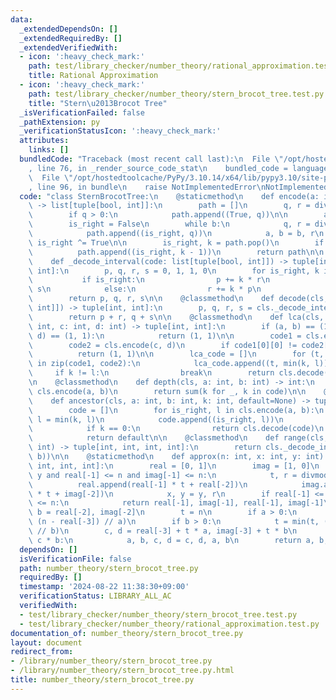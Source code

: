 ```yaml
---
data:
  _extendedDependsOn: []
  _extendedRequiredBy: []
  _extendedVerifiedWith:
  - icon: ':heavy_check_mark:'
    path: test/library_checker/number_theory/rational_approximation.test.py
    title: Rational Approximation
  - icon: ':heavy_check_mark:'
    path: test/library_checker/number_theory/stern_brocot_tree.test.py
    title: "Stern\u2013Brocot Tree"
  _isVerificationFailed: false
  _pathExtension: py
  _verificationStatusIcon: ':heavy_check_mark:'
  attributes:
    links: []
  bundledCode: "Traceback (most recent call last):\n  File \"/opt/hostedtoolcache/PyPy/3.10.14/x64/lib/pypy3.10/site-packages/onlinejudge_verify/documentation/build.py\"\
    , line 76, in _render_source_code_stat\n    bundled_code = language.bundle(\n\
    \  File \"/opt/hostedtoolcache/PyPy/3.10.14/x64/lib/pypy3.10/site-packages/onlinejudge_verify/languages/python.py\"\
    , line 96, in bundle\n    raise NotImplementedError\nNotImplementedError\n"
  code: "class SternBrocotTree:\n    @staticmethod\n    def encode(a: int, b: int)\
    \ -> list[tuple[bool, int]]:\n        path = []\n        q, r = divmod(a, b)\n\
    \        if q > 0:\n            path.append((True, q))\n\n        a, b = b, r\n\
    \        is_right = False\n        while b:\n            q, r = divmod(a, b)\n\
    \            path.append((is_right, q))\n            a, b = b, r\n           \
    \ is_right ^= True\n\n        is_right, k = path.pop()\n        if k > 1:\n  \
    \          path.append((is_right, k - 1))\n        return path\n\n    @staticmethod\n\
    \    def _decode_interval(code: list[tuple[bool, int]]) -> tuple[int, int, int,\
    \ int]:\n        p, q, r, s = 0, 1, 1, 0\n        for is_right, k in code:\n \
    \           if is_right:\n                p += k * r\n                q += k *\
    \ s\n            else:\n                r += k * p\n                s += k * q\n\
    \        return p, q, r, s\n\n    @classmethod\n    def decode(cls, code: list[tuple[bool,\
    \ int]]) -> tuple[int, int]:\n        p, q, r, s = cls._decode_interval(code)\n\
    \        return p + r, q + s\n\n    @classmethod\n    def lca(cls, a: int, b:\
    \ int, c: int, d: int) -> tuple[int, int]:\n        if (a, b) == (1, 1) or (c,\
    \ d) == (1, 1):\n            return (1, 1)\n\n        code1 = cls.encode(a, b)\n\
    \        code2 = cls.encode(c, d)\n        if code1[0][0] != code2[0][0]:\n  \
    \          return (1, 1)\n\n        lca_code = []\n        for (t, k), (_, l)\
    \ in zip(code1, code2):\n            lca_code.append((t, min(k, l)))\n       \
    \     if k != l:\n                break\n        return cls.decode(lca_code)\n\
    \n    @classmethod\n    def depth(cls, a: int, b: int) -> int:\n        code =\
    \ cls.encode(a, b)\n        return sum(k for _, k in code)\n\n    @classmethod\n\
    \    def ancestor(cls, a: int, b: int, k: int, default=None) -> tuple[int, int]:\n\
    \        code = []\n        for is_right, l in cls.encode(a, b):\n           \
    \ l = min(k, l)\n            code.append((is_right, l))\n            k -= l\n\
    \            if k == 0:\n                return cls.decode(code)\n        else:\n\
    \            return default\n\n    @classmethod\n    def range(cls, a: int, b:\
    \ int) -> tuple[int, int, int, int]:\n        return cls._decode_interval(cls.encode(a,\
    \ b))\n\n    @staticmethod\n    def approx(n: int, x: int, y: int) -> tuple[int,\
    \ int, int, int]:\n        real = [0, 1]\n        imag = [1, 0]\n        while\
    \ y and real[-1] <= n and imag[-1] <= n:\n            t, r = divmod(x, y)\n  \
    \          real.append(real[-1] * t + real[-2])\n            imag.append(imag[-1]\
    \ * t + imag[-2])\n            x, y = y, r\n        if real[-1] <= n and imag[-1]\
    \ <= n:\n            return real[-1], imag[-1], real[-1], imag[-1]\n        a,\
    \ b = real[-2], imag[-2]\n        t = n\n        if a > 0:\n            t = min(t,\
    \ (n - real[-3]) // a)\n        if b > 0:\n            t = min(t, (n - imag[-3])\
    \ // b)\n        c, d = real[-3] + t * a, imag[-3] + t * b\n        if a * d >\
    \ c * b:\n            a, b, c, d = c, d, a, b\n        return a, b, c, d\n"
  dependsOn: []
  isVerificationFile: false
  path: number_theory/stern_brocot_tree.py
  requiredBy: []
  timestamp: '2024-08-22 11:38:30+09:00'
  verificationStatus: LIBRARY_ALL_AC
  verifiedWith:
  - test/library_checker/number_theory/stern_brocot_tree.test.py
  - test/library_checker/number_theory/rational_approximation.test.py
documentation_of: number_theory/stern_brocot_tree.py
layout: document
redirect_from:
- /library/number_theory/stern_brocot_tree.py
- /library/number_theory/stern_brocot_tree.py.html
title: number_theory/stern_brocot_tree.py
---
```

